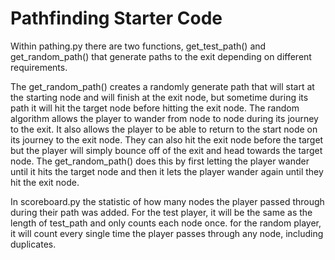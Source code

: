 # Pathfinding Starter Code

Within pathing.py there are two functions, get_test_path() and get_random_path() that generate paths to the exit depending on different requirements. 

The get_random_path() creates a randomly generate path that will start at the starting node and will finish at the exit node, but sometime during its path it will hit the target node before hitting the exit node. The random algorithm allows the player to wander from node to node during its journey to the exit. It also allows the player to be able to return to the start node on its journey to the exit node. They can also hit the exit node before the target but the player will simply bounce off of the exit and head towards the target node. The get_random_path() does this by first letting the player wander until it hits the target node and then it lets the player wander again until they hit the exit node. 

In scoreboard.py the statistic of how many nodes the player passed through during their path was added. For the test player, it will be the same as the length of test_path and only counts each node once. for the random player, it will count every single time the player passes through any node, including duplicates.
